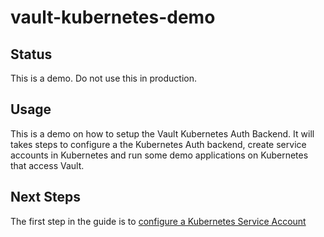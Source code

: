 # vault-kubernetes-demo

## Status

This is a demo. Do not use this in production.

## Usage

This is a demo on how to setup the Vault Kubernetes Auth Backend. It will takes steps to configure a the Kubernetes Auth backend, create service accounts in Kubernetes and run some demo applications on Kubernetes that access Vault.

## Next Steps

The first step in the guide is to [configure a Kubernetes Service Account](1-configure-kubernetes.md)

